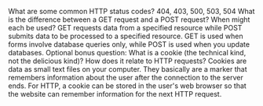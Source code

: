 What are some common HTTP status codes? 404, 403, 500, 503, 504
What is the difference between a GET request and a POST request? When might each be used? GET requests data from a specified resource while POST submits data to be processed to a specified resource. GET is used when forms involve database queries only, while POST is used when you update databases.
Optional bonus question: What is a cookie (the technical kind, not the delicious kind)? How does it relate to HTTP requests? Cookies are data as small text files on your computer. They basically are a marker that remembers information about the user after the connection to the server ends. For HTTP, a cookie can be stored in the user's web browser so that the website can remember information for the next HTTP request.




